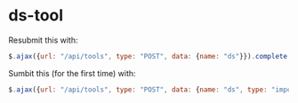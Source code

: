 ds-tool
===============

Resubmit this with:

```javascript
$.ajax({url: "/api/tools", type: "POST", data: {name: "ds"}}).complete(function(r){ console.log(r.responseText) })
```

Sumbit this (for the first time) with:

```javascript
$.ajax({url: "/api/tools", type: "POST", data: {name: "ds", type: "importer", gitUrl: "https://github.com/scraperwiki/ds-tool.git", public: false}}).complete(function(r){ console.log(r.responseText) })
```
